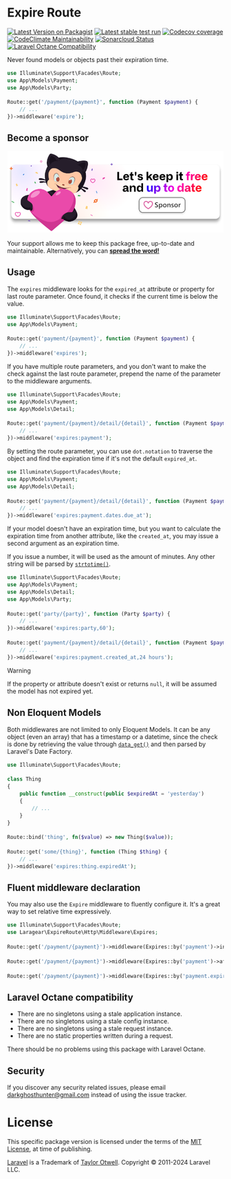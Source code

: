 # Expire Route

[![Latest Version on Packagist](https://img.shields.io/packagist/v/laragear/expire-route.svg)](https://packagist.org/packages/laragear/expire-route)
[![Latest stable test run](https://github.com/Laragear/ExpireRoute/actions/workflows/php.yml/badge.svg?branch=1.x)](https://github.com/Laragear/ExpireRoute/actions/workflows/php.yml)
[![Codecov coverage](https://codecov.io/gh/Laragear/ExpireRoute/branch/1.x/graph/badge.svg?token=jRXlb5UwCf)](https://codecov.io/gh/Laragear/ExpireRoute)
[![CodeClimate Maintainability](https://api.codeclimate.com/v1/badges/6def59b8e483d44bd8b1/maintainability)](https://codeclimate.com/github/Laragear/ExpireRoute/maintainability)
[![Sonarcloud Status](https://sonarcloud.io/api/project_badges/measure?project=Laragear_ExpireRoute&metric=alert_status)](https://sonarcloud.io/dashboard?id=Laragear_ExpireRoute)
[![Laravel Octane Compatibility](https://img.shields.io/badge/Laravel%20Octane-Compatible-success?style=flat&logo=laravel)](https://laravel.com/docs/11.x/octane#introduction)

Never found models or objects past their expiration time.

```php
use Illuminate\Support\Facades\Route;
use App\Models\Payment;
use App\Models\Party;

Route::get('/payment/{payment}', function (Payment $payment) {
    // ...
})->middleware('expire');
```

## Become a sponsor

[![](.github/assets/support.png)](https://github.com/sponsors/DarkGhostHunter)

Your support allows me to keep this package free, up-to-date and maintainable. Alternatively, you can **[spread the word!](http://twitter.com/share?text=I%20am%20using%20this%20cool%20PHP%20package&url=https://github.com%2FLaragear%2FExpireRoute&hashtags=PHP,Laravel)**

## Usage

The `expires` middleware looks for the `expired_at` attribute or property for last route parameter. Once found, it checks if the current time is below the value.

```php
use Illuminate\Support\Facades\Route;
use App\Models\Payment;

Route::get('payment/{payment}', function (Payment $payment) {
    // ...
})->middleware('expires');
```

If you have multiple route parameters, and you don't want to make the check against the last route parameter, prepend the name of the parameter to the middleware arguments.

```php
use Illuminate\Support\Facades\Route;
use App\Models\Payment;
use App\Models\Detail;

Route::get('payment/{payment}/detail/{detail}', function (Payment $payment, Detail $detail) {
    // ...
})->middleware('expires:payment');
```

By setting the route parameter, you can use `dot.notation` to traverse the object and find the expiration time if it's not the default `expired_at`.

```php
use Illuminate\Support\Facades\Route;
use App\Models\Payment;
use App\Models\Detail;

Route::get('payment/{payment}/detail/{detail}', function (Payment $payment, Detail $detail) {
    // ...
})->middleware('expires:payment.dates.due_at');
```

If your model doesn't have an expiration time, but you want to calculate the expiration time from another attribute, like the `created_at`, you may issue a second argument as an expiration time. 

If you issue a number, it will be used as the amount of minutes. Any other string will be parsed by [`strtotime()`](https://www.php.net/manual/function.strtotime.php).

```php
use Illuminate\Support\Facades\Route;
use App\Models\Payment;
use App\Models\Detail;
use App\Models\Party;

Route::get('party/{party}', function (Party $party) {
    // ...
})->middleware('expires:party,60');

Route::get('payment/{payment}/detail/{detail}', function (Payment $payment, Detail $detail) {
    // ...
})->middleware('expires:payment.created_at,24 hours');
```

> [!WARNING]
>
> If the property or attribute doesn't exist or returns `null`, it will be assumed the model has not expired yet.

## Non Eloquent Models

Both middlewares are not limited to only Eloquent Models. It can be any object (even an array) that has a timestamp or a datetime, since the check is done by retrieving the value through [`data_get()`](https://laravel.com/docs/11.x/helpers#method-data-get) and then parsed by Laravel's Date Factory.

```php
use Illuminate\Support\Facades\Route;

class Thing
{
    public function __construct(public $expiredAt = 'yesterday')
    {
        // ...
    }
}

Route::bind('thing', fn($value) => new Thing($value));

Route::get('some/{thing}', function (Thing $thing) {
    // ...
})->middleware('expires:thing.expiredAt');
```

## Fluent middleware declaration

You may also use the `Expire` middleware to fluently configure it. It's a great way to set relative time expressively.

```php
use Illuminate\Support\Facades\Route;
use Laragear\ExpireRoute\Http\Middleware\Expires;

Route::get('/payment/{payment}')->middleware(Expires::by('payment')->in(1)->hour()->and(30)->minutes());

Route::get('/payment/{payment}')->middleware(Expires::by('payment')->after('next monday');

Route::get('/payment/{payment}')->middleware(Expires::by('payment.expiration_time'));
```

## Laravel Octane compatibility

- There are no singletons using a stale application instance.
- There are no singletons using a stale config instance.
- There are no singletons using a stale request instance.
- There are no static properties written during a request.

There should be no problems using this package with Laravel Octane.

## Security

If you discover any security related issues, please email darkghosthunter@gmail.com instead of using the issue tracker.

# License

This specific package version is licensed under the terms of the [MIT License](LICENSE.md), at time of publishing.

[Laravel](https://laravel.com) is a Trademark of [Taylor Otwell](https://github.com/TaylorOtwell/). Copyright © 2011-2024 Laravel LLC.
